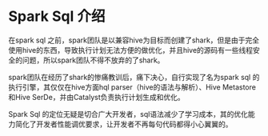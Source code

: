 # Spark Sql 介绍

在spark sql 之前，spark团队是以兼容hive为目标而创建了shark，但是由于完全使用hive的东西，导致执行计划无法方便的做优化，并且hive的源码有一些线程安全的问题，所以spark团队不得不放弃的了shark。

spark团队在经历了shark的惨痛教训后，痛下决心，自行实现了名为spark sql 的执行引擎，其仅仅在hive方面hql parser（hive的语法与解析）、Hive Metastore和Hive SerDe，并由Catalyst负责执行计划生成和优化。

Spark Sql 的定位无疑是切合广大开发者，sql语法减少了学习成本，其的优化能力简化了开发者性能调优要求，让开发者不再每句代码都得小心翼翼的。

